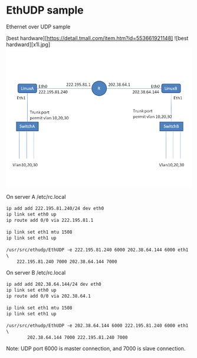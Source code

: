 # EthUDP sample

Ethernet over UDP sample

[best hardware][https://detail.tmall.com/item.htm?id=553661921148]
![best hardward][x1l.jpg]
![sample network](sample.png)


On server A /etc/rc.local
````
ip add add 222.195.81.240/24 dev eth0
ip link set eth0 up
ip route add 0/0 via 222.195.81.1

ip link set eth1 mtu 1508
ip link set eth1 up

/usr/src/ethudp/EthUDP -e 222.195.81.240 6000 202.38.64.144 6000 eth1 \
	222.195.81.240 7000 202.38.64.144 7000
````

On server B /etc/rc.local
````
ip add add 202.38.64.144/24 dev eth0
ip link set eth0 up
ip route add 0/0 via 202.38.64.1

ip link set eth1 mtu 1508
ip link set eth1 up

/usr/src/ethudp/EthUDP -e 202.38.64.144 6000 222.195.81.240 6000 eth1 \
        202.38.64.144 7000 222.195.81.240 7000
````

Note: UDP port 6000 is master connection, and 7000 is slave connection.
